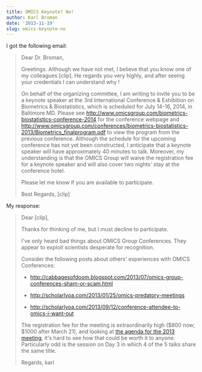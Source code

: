 ```yaml
---
title: OMICS Keynote? No!
author: Karl Broman
date: '2013-11-19'
slug: omics-keynote-no
---
```


I got the following email:

> Dear Dr. Broman,
>
> Greetings.  Although we have not met, I believe that you know one of my colleagues [clip].  He regards you very highly, and after seeing your credentials I can understand why !
>
> On behalf of the organizing committee, I am writing to invite you to be a keynote speaker at the 3rd International Conference & Exhibition on Biometrics & Biostatistics, which is scheduled for July 14-16, 2014, in Baltimore MD.  Please see <http://www.omicsgroup.com/biometrics-biostatistics-conference-2014> for the conference webpage and <http://www.omicsgroup.com/conferences/biometrics-biostatistics-2013/Biometrics_finalprogram.pdf> to view the program from the previous conference.  Although the schedule for the upcoming conference has not yet been constructed, I anticipate that a keynote speaker will have approximately 40 minutes to talk.  Moreover, my understanding is that the OMICS Group will waive the registration fee for a keynote speaker and will also cover two nights' stay at the conference hotel.
>
> Please let me know if you are available to participate.
>
> Best Regards,
> [clip]

My response:

> Dear [clip],
>
> Thanks for thinking of me, but I must decline to participate.
>
> I've only heard bad things about OMICS Group Conferences. They appear to exploit scientists desperate for recognition.
>
> Consider the following posts about others' experiences with OMICS Conferences:
>
>   * <http://cabbagesofdoom.blogspot.com/2013/07/omics-group-conferences-sham-or-scam.html>
>
>   * <http://scholarlyoa.com/2013/01/25/omics-predatory-meetings>
>
>   * <http://scholarlyoa.com/2013/09/12/conference-attendee-to-omics-i-want-out>
>
> The registration fee for the meeting is extraordinarily high (\$800 now; \$1000 after March 21), and looking at [the agenda for the 2013 meeting](http://www.omicsgroup.com/conferences/biometrics-biostatistics-2013/Biometrics_finalprogram.pdf), it's hard to see how that could be worth it to anyone. Particularly odd is the session on Day 3 in which 4 of the 5 talks share the same title.
>
> Regards,
> karl
